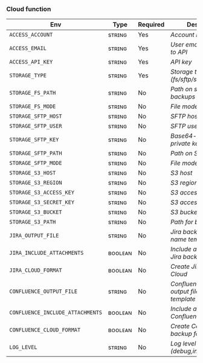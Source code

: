 ### Cloud function

| Env | Type | Required | Description |
|-----|------|----------|-------------|
| `ACCESS_ACCOUNT`                 | sᴛʀɪɴɢ  | Yes | _Account name_ |
| `ACCESS_EMAIL`                   | sᴛʀɪɴɢ  | Yes | _User email with access to API_ |
| `ACCESS_API_KEY`                 | sᴛʀɪɴɢ  | Yes | _API key_ |
| `STORAGE_TYPE`                   | sᴛʀɪɴɢ  | Yes | _Storage type (fs/sftp/s3)_ |
| `STORAGE_FS_PATH`                | sᴛʀɪɴɢ  | No  | _Path on system for backups_ |
| `STORAGE_FS_MODE`                | sᴛʀɪɴɢ  | No  | _File mode on system_ |
| `STORAGE_SFTP_HOST`              | sᴛʀɪɴɢ  | No  | _SFTP host_ |
| `STORAGE_SFTP_USER`              | sᴛʀɪɴɢ  | No  | _SFTP user name_ |
| `STORAGE_SFTP_KEY`               | sᴛʀɪɴɢ  | No  | _Base64-encoded private key_ |
| `STORAGE_SFTP_PATH`              | sᴛʀɪɴɢ  | No  | _Path on SFTP_ |
| `STORAGE_SFTP_MODE`              | sᴛʀɪɴɢ  | No  | _File mode on SFTP_ |
| `STORAGE_S3_HOST`                | sᴛʀɪɴɢ  | No  | _S3 host_ |
| `STORAGE_S3_REGION`              | sᴛʀɪɴɢ  | No  | _S3 region_ |
| `STORAGE_S3_ACCESS_KEY`          | sᴛʀɪɴɢ  | No  | _S3 access key ID_ |
| `STORAGE_S3_SECRET_KEY`          | sᴛʀɪɴɢ  | No  | _S3 access secret key_ |
| `STORAGE_S3_BUCKET`              | sᴛʀɪɴɢ  | No  | _S3 bucket_ |
| `STORAGE_S3_PATH`                | sᴛʀɪɴɢ  | No  | _Path for backups_ |
| `JIRA_OUTPUT_FILE`               | sᴛʀɪɴɢ  | No  | _Jira backup output file name template_ |
| `JIRA_INCLUDE_ATTACHMENTS`       | ʙᴏᴏʟᴇᴀɴ | No  | _Include attachments to Jira backup_ |
| `JIRA_CLOUD_FORMAT`              | ʙᴏᴏʟᴇᴀɴ | No  | _Create Jira backup for Cloud_ |
| `CONFLUENCE_OUTPUT_FILE`         | sᴛʀɪɴɢ  | No  | _Confluence backup output file name template_ |
| `CONFLUENCE_INCLUDE_ATTACHMENTS` | ʙᴏᴏʟᴇᴀɴ | No  | _Include attachments to Confluence backup_ |
| `CONFLUENCE_CLOUD_FORMAT`        | ʙᴏᴏʟᴇᴀɴ | No  | _Create Confluence backup for Cloud_ |
| `LOG_LEVEL`                      | sᴛʀɪɴɢ  | No  | _Log level (debug,info,warn,error)_ |
